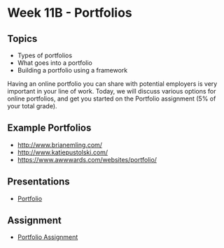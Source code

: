 # Week 11B - Portfolios

## Topics
- Types of portfolios
- What goes into a portfolio
- Building a portfolio using a framework

Having an online portfolio you can share with potential employers is very important in your line of work. Today, we will discuss various options for online portfolios, and get you started on the Portfolio assignment (5% of your total grade).

## Example Portfolios
- http://www.brianemling.com/
- http://www.katiepustolski.com/
- https://www.awwwards.com/websites/portfolio/

## Presentations
- [Portfolio](../presentations/Portfolio.pdf)

## Assignment
- [Portfolio Assignment](../projects/portfolio.md)
